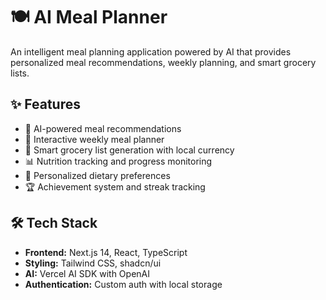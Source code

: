 # 🍽️ AI Meal Planner

An intelligent meal planning application powered by AI that provides personalized meal recommendations, weekly planning, and smart grocery lists.

## ✨ Features

- 🤖 AI-powered meal recommendations
- 📅 Interactive weekly meal planner
- 🛒 Smart grocery list generation with local currency
- 📊 Nutrition tracking and progress monitoring
- 🎯 Personalized dietary preferences
- 🏆 Achievement system and streak tracking

## 🛠️ Tech Stack

- **Frontend:** Next.js 14, React, TypeScript
- **Styling:** Tailwind CSS, shadcn/ui
- **AI:** Vercel AI SDK with OpenAI
- **Authentication:** Custom auth with local storage

